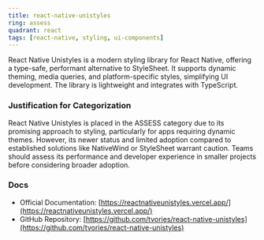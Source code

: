 ```yaml
---
title: react-native-unistyles
ring: assess
quadrant: react
tags: [react-native, styling, ui-components]
---
```

React Native Unistyles is a modern styling library for React Native, offering a type-safe, performant alternative to StyleSheet. It supports dynamic theming, media queries, and platform-specific styles, simplifying UI development. The library is lightweight and integrates with TypeScript.

### Justification for Categorization 
React Native Unistyles is placed in the ASSESS category due to its promising approach to styling, particularly for apps requiring dynamic themes. However, its newer status and limited adoption compared to established solutions like NativeWind or StyleSheet warrant caution. Teams should assess its performance and developer experience in smaller projects before considering broader adoption.

### Docs 
- Official Documentation: [https://reactnativeunistyles.vercel.app/](https://reactnativeunistyles.vercel.app/)  
- GitHub Repository: [https://github.com/tvories/react-native-unistyles](https://github.com/tvories/react-native-unistyles)
